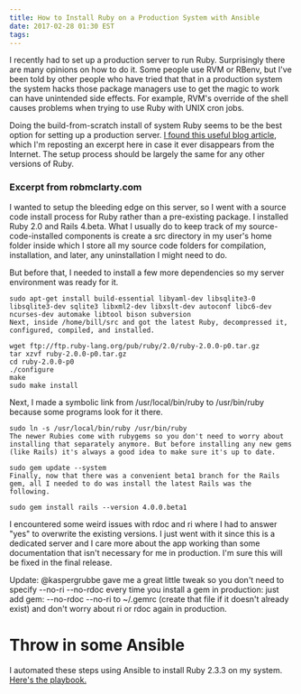 ```yaml
---
title: How to Install Ruby on a Production System with Ansible
date: 2017-02-28 01:30 EST
tags:
---
```


I recently had to set up a production server to run Ruby. Surprisingly there are many opinions on how to do it. Some
people use RVM or RBenv, but I've been told by other people who have tried that that in a production system the system
hacks those package managers use to get the magic to work can have unintended side effects. For example, RVM's override
of the shell causes problems when trying to use Ruby with UNIX cron jobs.

Doing the build-from-scratch install of system Ruby seems to be the best option for setting up a production server.
[I found this useful blog article](http://robmclarty.com/blog/how-to-setup-a-production-server-for-rails-4), which I'm reposting an excerpt here in case it ever disappears from the Internet. The setup
process should be largely the same for any other versions of Ruby.

### Excerpt from robmclarty.com

I wanted to setup the bleeding edge on this server, so I went with a source code install process for Ruby rather than a pre-existing package. I installed Ruby 2.0 and Rails 4.beta. What I usually do to keep track of my source-code-installed components is create a src directory in my user's home folder inside which I store all my source code folders for compilation, installation, and later, any uninstallation I might need to do.

But before that, I needed to install a few more dependencies so my server environment was ready for it.

```
sudo apt-get install build-essential libyaml-dev libsqlite3-0 libsqlite3-dev sqlite3 libxml2-dev libxslt-dev autoconf libc6-dev ncurses-dev automake libtool bison subversion
Next, inside /home/bill/src and got the latest Ruby, decompressed it, configured, compiled, and installed.

wget ftp://ftp.ruby-lang.org/pub/ruby/2.0/ruby-2.0.0-p0.tar.gz
tar xzvf ruby-2.0.0-p0.tar.gz
cd ruby-2.0.0-p0
./configure
make
sudo make install
```

Next, I made a symbolic link from /usr/local/bin/ruby to /usr/bin/ruby because some programs look for it there.

```
sudo ln -s /usr/local/bin/ruby /usr/bin/ruby
The newer Rubies come with rubygems so you don't need to worry about installing that separately anymore. But before installing any new gems (like Rails) it's always a good idea to make sure it's up to date.

sudo gem update --system
Finally, now that there was a convenient beta1 branch for the Rails gem, all I needed to do was install the latest Rails was the following.

sudo gem install rails --version 4.0.0.beta1
```

I encountered some weird issues with rdoc and ri where I had to answer "yes" to overwrite the existing versions. I just went with it since this is a dedicated server and I care more about the app working than some documentation that isn't necessary for me in production. I'm sure this will be fixed in the final release.

Update: @kaspergrubbe gave me a great little tweak so you don't need to specify --no-ri --no-rdoc every time you install a gem in production: just add gem: --no-rdoc --no-ri to ~/.gemrc (create that file if it doesn't already exist) and don't worry about ri or rdoc again in production.

# Throw in some Ansible

I automated these steps using Ansible to install Ruby 2.3.3 on my system. [Here's the playbook.](https://github.com/wakproductions/ansible-examples/blob/master/roles/web/tasks/install_ruby233.yml)